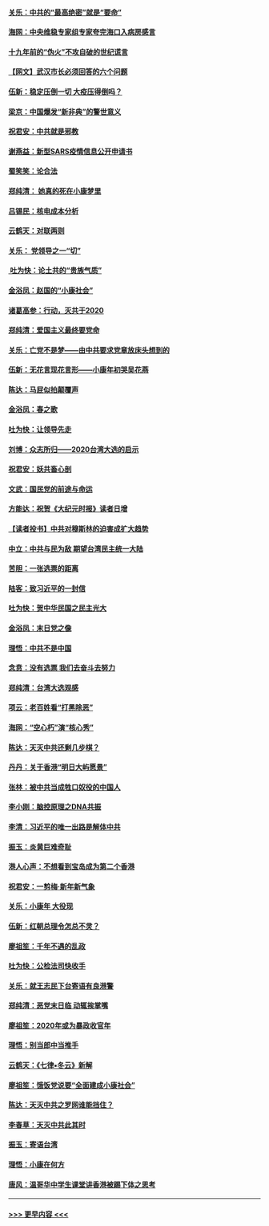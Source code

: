 #### [关乐：中共的“最高绝密”就是“要命”](../pages/nsc993/n11816946.md?t=01250601) 
#### [海网：中央维稳专家组专家夸完海口入病房感言](../pages/nsc993/n11815138.md?t=01250601) 
#### [十九年前的“伪火”不攻自破的世纪谎言](../pages/nsc993/n11813238.md?t=01250601) 
#### [【网文】武汉市长必须回答的六个问题](../pages/nsc993/n11813848.md?t=01250601) 
#### [伍新：稳定压倒一切 大疫压得倒吗？](../pages/nsc993/n11812634.md?t=01250601) 
#### [梁京：中国爆发“新非典”的警世意义](../pages/nsc993/n11812554.md?t=01250601) 
#### [祝君安：中共就是邪教](../pages/nsc993/n11812431.md?t=01250601) 
#### [谢燕益：新型SARS疫情信息公开申请书](../pages/nsc993/n11808840.md?t=01250601) 
#### [蜀笑笑：论合法](../pages/nsc993/n11808064.md?t=01250601) 
#### [郑纯清： 她真的死在小康梦里](../pages/nsc993/n11806623.md?t=01250601) 
#### [吕锡民：核电成本分析](../pages/nsc993/n11806284.md?t=01250601) 
#### [云鹤天：对联两则](../pages/nsc993/n11805957.md?t=01250601) 
#### [关乐： 党领导之一“切”](../pages/nsc993/n11804505.md?t=01250601) 
#### [ 吐为快：论土共的“贵族气质”](../pages/nsc993/n11804490.md?t=01250601) 
#### [金浴凤：赵国的“小康社会”](../pages/nsc993/n11804452.md?t=01250601) 
#### [诸葛高参：行动，灭共于2020](../pages/nsc993/n11804120.md?t=01250601) 
#### [郑纯清：爱国主义最终要党命](../pages/nsc993/n11802197.md?t=01250601) 
#### [关乐：亡党不是梦——由中共要求党章放床头想到的](../pages/nsc993/n11802156.md?t=01250601) 
#### [伍新：无花言现花言形——小康年初哭吴花燕](../pages/nsc993/n11800044.md?t=01250601) 
#### [陈达：马屁似拍颠覆声](../pages/nsc993/n11800010.md?t=01250601) 
#### [金浴凤：春之歌](../pages/nsc993/n11797687.md?t=01250601) 
#### [吐为快：让领导先走](../pages/nsc993/n11797512.md?t=01250601) 
#### [刘博：众志所归——2020台湾大选的启示](../pages/nsc993/n11796878.md?t=01250601) 
#### [祝君安：妖共畜心剖](../pages/nsc993/n11794273.md?t=01250601) 
#### [文武：国民党的前途与命运](../pages/nsc993/n11794198.md?t=01250601) 
#### [方能达：祝贺《大纪元时报》读者日增](../pages/nsc993/n11793807.md?t=01250601) 
#### [【读者投书】中共对穆斯林的迫害成扩大趋势](../pages/nsc993/n11791371.md?t=01250601) 
#### [中立：中共与民为敌 期望台湾民主统一大陆](../pages/nsc993/n11790392.md?t=01250601) 
#### [苦胆：一张选票的距离](../pages/nsc993/n11788914.md?t=01250601) 
#### [陆客：致习近平的一封信](../pages/nsc993/n11788867.md?t=01250601) 
#### [吐为快：贺中华民国之民主光大](../pages/nsc993/n11788618.md?t=01250601) 
#### [金浴凤：末日党之像](../pages/nsc993/n11787475.md?t=01250601) 
#### [理悟：中共不是中国](../pages/nsc993/n11787463.md?t=01250601) 
#### [念贲：没有选票  我们去奋斗去努力](../pages/nsc993/n11787398.md?t=01250601) 
#### [郑纯清：台湾大选观感](../pages/nsc993/n11786210.md?t=01250601) 
#### [项云：老百姓看“打黑除恶”](../pages/nsc993/n11785398.md?t=01250601) 
#### [海网：“空心朽”演“核心秀”](../pages/nsc993/n11783874.md?t=01250601) 
#### [陈达：天灭中共还剩几步棋？](../pages/nsc993/n11783719.md?t=01250601) 
#### [丹丹：关于香港“明日大屿愿景”](../pages/nsc993/n11783273.md?t=01250601) 
#### [张林：被中共当成牲口奴役的中国人](../pages/nsc993/n11782397.md?t=01250601) 
#### [李小刚：脑控原理之DNA共振](../pages/nsc993/n11780962.md?t=01250601) 
#### [李清：习近平的唯一出路是解体中共](../pages/nsc993/n11780866.md?t=01250601) 
#### [振玉：炎黄巨难奇耻](../pages/nsc993/n11779632.md?t=01250601) 
#### [港人心声：不想看到宝岛成为第二个香港](../pages/nsc993/n11778817.md?t=01250601) 
#### [祝君安：一剪梅‧新年新气象](../pages/nsc993/n11776340.md?t=01250601) 
#### [关乐：小康年 大役现](../pages/nsc993/n11774213.md?t=01250601) 
#### [伍新：红朝总理令怎总不灵？](../pages/nsc993/n11770813.md?t=01250601) 
#### [廖祖笙：千年不遇的乱政](../pages/nsc993/n11770373.md?t=01250601) 
#### [吐为快：公检法司快收手](../pages/nsc993/n11770359.md?t=01250601) 
#### [关乐：就王志民下台寄语有良港警](../pages/nsc993/n11769903.md?t=01250601) 
#### [郑纯清：恶党末日临 动辄挨掌嘴](../pages/nsc993/n11769356.md?t=01250601) 
#### [廖祖笙：2020年或为暴政收官年](../pages/nsc993/n11768216.md?t=01250601) 
#### [理悟：别当郎中当推手](../pages/nsc993/n11768243.md?t=01250601) 
#### [云鹤天：《七律▪冬云》新解](../pages/nsc993/n11768204.md?t=01250601) 
#### [廖祖笙：饿饭党说要“全面建成小康社会”](../pages/nsc993/n11767482.md?t=01250601) 
#### [陈达：天灭中共之罗网谁能挡住？](../pages/nsc993/n11767465.md?t=01250601) 
#### [李春草：天灭中共此其时](../pages/nsc993/n11767452.md?t=01250601) 
#### [振玉：寄语台湾](../pages/nsc993/n11767432.md?t=01250601) 
#### [理悟：小康在何方](../pages/nsc993/n11767394.md?t=01250601) 
#### [唐风：温哥华中学生课堂讲香港被踢下体之思考](../pages/nsc993/n11766848.md?t=01250601) 

----
#### [ >>> 更早内容 <<< ](../indexes/nsc993-earlier.md)
